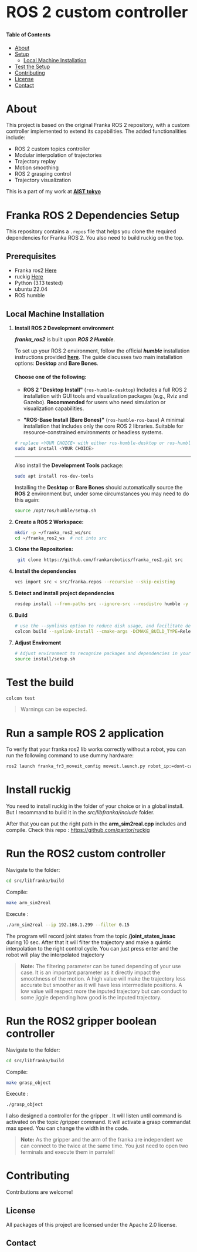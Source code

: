 <h1 style="font-size: 3em;">ROS 2 custom controller</h1>



#### Table of Contents
- [About](#about)
- [Setup](#setup)
  - [Local Machine Installation](#local-machine-installation)
- [Test the Setup](#test-the-setup)
- [Contributing](#contributing)
- [License](#license)
- [Contact](#contact)

# About
This project is based on the original Franka ROS 2 repository, with a custom controller implemented to extend its capabilities. The added functionalities include:

- ROS 2 custom topics controller  
- Modular interpolation of trajectories  
- Trajectory replay  
- Motion smoothing  
- ROS 2 grasping control
- Trajectory visualization

This is a part of my work at [**AIST tokyo**](https://www.aist.go.jp/waterfront/index_en.html)
# Franka ROS 2 Dependencies Setup

This repository contains a `.repos` file that helps you clone the required dependencies for Franka ROS 2. You also need to build ruckig on the top.

## Prerequisites

- Franka ros2 [Here](https://github.com/frankarobotics/franka_ros2)
- ruckig [Here](https://github.com/pantor/ruckig)
- Python (3.13 tested)
- ubuntu 22.04
- ROS humble

## Local Machine Installation
1. **Install ROS 2 Development environment**

    _**franka_ros2**_ is built upon _**ROS 2 Humble**_.

    To set up your ROS 2 environment, follow the official _**humble**_ installation instructions provided [**here**](https://docs.ros.org/en/humble/Installation/Ubuntu-Install-Debs.html).
    The guide discusses two main installation options: **Desktop** and **Bare Bones**.

    #### Choose **one** of the following:
    - **ROS 2 "Desktop Install"** (`ros-humble-desktop`)
      Includes a full ROS 2 installation with GUI tools and visualization packages (e.g., Rviz and Gazebo).
      **Recommended** for users who need simulation or visualization capabilities.

    - **"ROS-Base Install (Bare Bones)"** (`ros-humble-ros-base`)
      A minimal installation that includes only the core ROS 2 libraries.
      Suitable for resource-constrained environments or headless systems.

    ```bash
    # replace <YOUR CHOICE> with either ros-humble-desktop or ros-humble-ros-base
    sudo apt install <YOUR CHOICE>
    ```
    ---
    Also install the **Development Tools** package:
    ```bash
    sudo apt install ros-dev-tools
    ```
    Installing the **Desktop** or **Bare Bones** should automatically source the **ROS 2** environment but, under some circumstances you may need to do this again:
    ```bash
    source /opt/ros/humble/setup.sh
    ```

2. **Create a ROS 2 Workspace:**
   ```bash
   mkdir -p ~/franka_ros2_ws/src
   cd ~/franka_ros2_ws  # not into src
   ```
3. **Clone the Repositories:**
   ```bash
    git clone https://github.com/frankarobotics/franka_ros2.git src
    ```
4. **Install the dependencies**
    ```bash
    vcs import src < src/franka.repos --recursive --skip-existing
    ```
5. **Detect and install project dependencies**
   ```bash
   rosdep install --from-paths src --ignore-src --rosdistro humble -y
   ```
6. **Build**
   ```bash
   # use the --symlinks option to reduce disk usage, and facilitate development.
   colcon build --symlink-install --cmake-args -DCMAKE_BUILD_TYPE=Release
   ```
7. **Adjust Enviroment**
   ```bash
   # Adjust environment to recognize packages and dependencies in your newly built ROS 2 workspace.
   source install/setup.sh
   ```


# Test the build
   ```bash
   colcon test
   ```
> Warnings can be expected.

# Run a sample ROS 2 application

To verify that your franka ros2 lib works correctly without a robot, you can run the following command to use dummy hardware:

```bash
ros2 launch franka_fr3_moveit_config moveit.launch.py robot_ip:=dont-care use_fake_hardware:=true
```

# Install ruckig
You need to install ruckig in the folder of your choice or in a global install. But I recommand to build it in the _src/libfranka/include_ folder.

After that you can put the right path in the **arm_sim2real.cpp** includes and compile. 
Check this repo : https://github.com/pantor/ruckig


# Run the ROS2 custom controller

Navigate to the folder:
```bash
cd src/libfranka/build
```
Compile:
```bash
make arm_sim2real
```
Execute :
```bash
./arm_sim2real --ip 192.168.1.299 --filter 0.15
```

The program will record joint states from the topic **/joint_states_isaac** during 10 sec. After that it will filter the trajectory and make a quintic interpolation to the right control cycle. You can just press enter and the robot will play the interpolated trajectory

> **Note:** The filtering parameter can be tuned depending of your use case. It is an important parameter as it directly impact the smoothness of the motion. A high value will make the trajectory less accurate but smoother as it will have less intermediate positions. A low value will respect more the inputed trajectory but can conduct to some jiggle depending how good is the inputed trajectory.

# Run the ROS2 gripper boolean controller

Navigate to the folder:
```bash
cd src/libfranka/build
```
Compile:
```bash
make grasp_object
```
Execute :
```bash
./grasp_object 
```

I also designed a controller for the gripper . It will listen until  command is activated on the topic /gripper command. It will activate a grasp commandat max speed. You can change the width in the code.

> **Note:** As the gripper and the arm of the franka are independent we can connect to the twice at the same time. You just need to open two terminals and execute them in parralel!


# Contributing

Contributions are welcome!

## License

All packages of this project are licensed under the Apache 2.0 license.

## Contact



